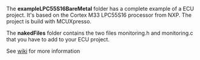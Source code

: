The **exampleLPC55S16BareMetal** folder has a complete example of a ECU project. It's based on the Cortex M33 LPC55S16 processor from NXP. The project is build with MCUXpresso.

The **nakedFiles** folder contains the two files monitoring.h and monitoring.c that you have to add to your ECU project.

See [wiki](https://github.com/papyDoctor/serialDataMonitor/wiki) for more information
